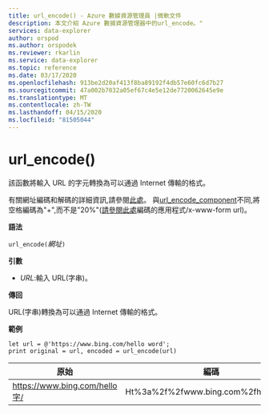 ```yaml
---
title: url_encode() - Azure 數據資源管理員 |微軟文件
description: 本文介紹 Azure 數據資源管理器中的url_encode。"
services: data-explorer
author: orspod
ms.author: orspodek
ms.reviewer: rkarlin
ms.service: data-explorer
ms.topic: reference
ms.date: 03/17/2020
ms.openlocfilehash: 913be2d20af413f8ba89192f4db57e60fc6d7b27
ms.sourcegitcommit: 47a002b7032a05ef67c4e5e12de7720062645e9e
ms.translationtype: MT
ms.contentlocale: zh-TW
ms.lasthandoff: 04/15/2020
ms.locfileid: "81505044"
---
```

# <a name="url_encode"></a>url_encode()

該函數將輸入 URL 的字元轉換為可以通過 Internet 傳輸的格式。 

有關網址編碼和解碼的詳細資訊,請參閱[此處](https://en.wikipedia.org/wiki/Percent-encoding)。
與[url_encode_component](./urlencodecomponentfunction.md)不同,將空格編碼為"+",而不是"20%"([請參閱此處](https://en.wikipedia.org/wiki/Percent-encoding)編碼的應用程式/x-www-form url)。

**語法**

`url_encode(`*網址*`)`

**引數**

* *URL*:輸入 URL(字串)。  

**傳回**

URL(字串)轉換為可以通過 Internet 傳輸的格式。

**範例**

```kusto
let url = @'https://www.bing.com/hello word';
print original = url, encoded = url_encode(url)
```

|原始|編碼|
|---|---|
|https://www.bing.com/hello字/|Ht%3a%2f%2fwww.bing.com%2fhello_word|


 